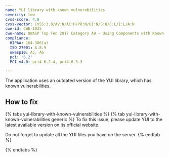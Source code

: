 ```yaml
---
name: YUI library with known vulnerabilities
severity: low
cvss-score: 4.8
cvss-vector: CVSS:3.0/AV:N/AC:H/PR:N/UI:N/S:U/C:L/I:L/A:N
cwe-id: CWE-1035
cwe-name: OWASP Top Ten 2017 Category A9 - Using Components with Known Vulnerabilities
compliance:
  HIPAA: 164.306(a)
  ISO 27001: A.8.9
  owasp10: A5, A6
  pci: '6.2'
  PCI v4.0: pci4-6.2.4, pci4-6.3.3

---            
```


The application uses an outdated version of the YUI library, which has known vulnerabilities.

## How to fix

{% tabs yui-library-with-known-vulnerabilities %}
{% tab yui-library-with-known-vulnerabilities generic %}
To fix this issue, please update YUI to the latest available version on its official website.

Do not forget to update all the YUI files you have on the server.
{% endtab %}

{% endtabs %}
